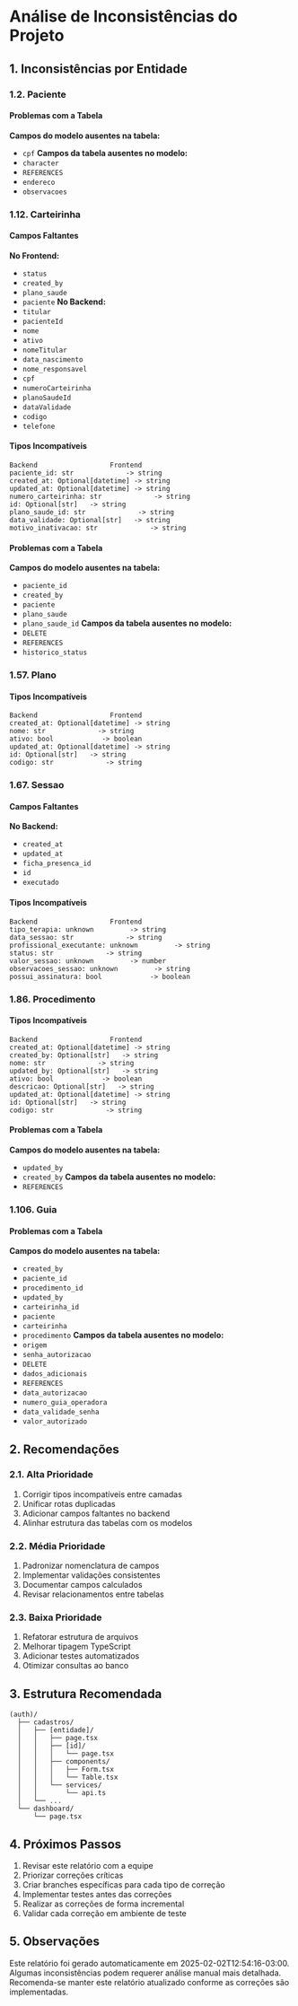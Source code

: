 # Análise de Inconsistências do Projeto
## 1. Inconsistências por Entidade
### 1.2. Paciente
#### Problemas com a Tabela
**Campos do modelo ausentes na tabela:**
- `cpf`
**Campos da tabela ausentes no modelo:**
- `character`
- `REFERENCES`
- `endereco`
- `observacoes`

### 1.12. Carteirinha
#### Campos Faltantes
**No Frontend:**
- `status`
- `created_by`
- `plano_saude`
- `paciente`
**No Backend:**
- `titular`
- `pacienteId`
- `nome`
- `ativo`
- `nomeTitular`
- `data_nascimento`
- `nome_responsavel`
- `cpf`
- `numeroCarteirinha`
- `planoSaudeId`
- `dataValidade`
- `codigo`
- `telefone`

#### Tipos Incompatíveis
```
Backend                  Frontend
paciente_id: str             -> string
created_at: Optional[datetime] -> string
updated_at: Optional[datetime] -> string
numero_carteirinha: str             -> string
id: Optional[str]   -> string
plano_saude_id: str             -> string
data_validade: Optional[str]   -> string
motivo_inativacao: str             -> string
```

#### Problemas com a Tabela
**Campos do modelo ausentes na tabela:**
- `paciente_id`
- `created_by`
- `paciente`
- `plano_saude`
- `plano_saude_id`
**Campos da tabela ausentes no modelo:**
- `DELETE`
- `REFERENCES`
- `historico_status`

### 1.57. Plano
#### Tipos Incompatíveis
```
Backend                  Frontend
created_at: Optional[datetime] -> string
nome: str             -> string
ativo: bool            -> boolean
updated_at: Optional[datetime] -> string
id: Optional[str]   -> string
codigo: str             -> string
```

### 1.67. Sessao
#### Campos Faltantes
**No Backend:**
- `created_at`
- `updated_at`
- `ficha_presenca_id`
- `id`
- `executado`

#### Tipos Incompatíveis
```
Backend                  Frontend
tipo_terapia: unknown         -> string
data_sessao: str             -> string
profissional_executante: unknown         -> string
status: str             -> string
valor_sessao: unknown         -> number
observacoes_sessao: unknown         -> string
possui_assinatura: bool            -> boolean
```

### 1.86. Procedimento
#### Tipos Incompatíveis
```
Backend                  Frontend
created_at: Optional[datetime] -> string
created_by: Optional[str]   -> string
nome: str             -> string
updated_by: Optional[str]   -> string
ativo: bool            -> boolean
descricao: Optional[str]   -> string
updated_at: Optional[datetime] -> string
id: Optional[str]   -> string
codigo: str             -> string
```

#### Problemas com a Tabela
**Campos do modelo ausentes na tabela:**
- `updated_by`
- `created_by`
**Campos da tabela ausentes no modelo:**
- `REFERENCES`

### 1.106. Guia
#### Problemas com a Tabela
**Campos do modelo ausentes na tabela:**
- `created_by`
- `paciente_id`
- `procedimento_id`
- `updated_by`
- `carteirinha_id`
- `paciente`
- `carteirinha`
- `procedimento`
**Campos da tabela ausentes no modelo:**
- `origem`
- `senha_autorizacao`
- `DELETE`
- `dados_adicionais`
- `REFERENCES`
- `data_autorizacao`
- `numero_guia_operadora`
- `data_validade_senha`
- `valor_autorizado`


## 2. Recomendações

### 2.1. Alta Prioridade
1. Corrigir tipos incompatíveis entre camadas
2. Unificar rotas duplicadas
3. Adicionar campos faltantes no backend
4. Alinhar estrutura das tabelas com os modelos

### 2.2. Média Prioridade
1. Padronizar nomenclatura de campos
2. Implementar validações consistentes
3. Documentar campos calculados
4. Revisar relacionamentos entre tabelas

### 2.3. Baixa Prioridade
1. Refatorar estrutura de arquivos
2. Melhorar tipagem TypeScript
3. Adicionar testes automatizados
4. Otimizar consultas ao banco

## 3. Estrutura Recomendada

```
(auth)/
  ├── cadastros/
  │   ├── [entidade]/
  │   │   ├── page.tsx
  │   │   ├── [id]/
  │   │   │   └── page.tsx
  │   │   ├── components/
  │   │   │   ├── Form.tsx
  │   │   │   └── Table.tsx
  │   │   └── services/
  │   │       └── api.ts
  │   └── ...
  └── dashboard/
      └── page.tsx
```

## 4. Próximos Passos

1. Revisar este relatório com a equipe
2. Priorizar correções críticas
3. Criar branches específicas para cada tipo de correção
4. Implementar testes antes das correções
5. Realizar as correções de forma incremental
6. Validar cada correção em ambiente de teste

## 5. Observações

Este relatório foi gerado automaticamente em 2025-02-02T12:54:16-03:00.
Algumas inconsistências podem requerer análise manual mais detalhada.
Recomenda-se manter este relatório atualizado conforme as correções são implementadas.
